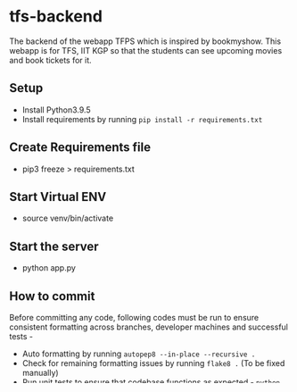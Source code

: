 # tfs-backend
The backend of the webapp TFPS which is inspired by bookmyshow. This webapp is for TFS, IIT KGP so that the students can see upcoming movies and book tickets for it.

## Setup
- Install Python3.9.5
- Install requirements by running `pip install -r requirements.txt`

## Create Requirements file
- pip3 freeze > requirements.txt

## Start Virtual ENV
- source venv/bin/activate

## Start the server
- python app.py

## How to commit
Before committing any code, following codes must be run to ensure consistent formatting across branches, developer machines and successful tests -

- Auto formatting by running `autopep8 --in-place --recursive .`
- Check for remaining formatting issues by running `flake8 .` (To be fixed manually)
- Run unit tests to ensure that codebase functions as expected - `python -m pytest`